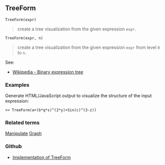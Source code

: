 ## TreeForm
 
```
TreeForm(expr)
```

> create a tree visualization from the given expression `expr`.

```
TreeForm(expr, n)
```

> create a tree visualization from the given expression `expr` from level `0` to `n`.

See:  
* [Wikipedia - Binary expression tree](https://en.wikipedia.org/wiki/Binary_expression_tree) 

### Examples 

Generate HTML/JavaScript output to visualize the structure of the input expression:

```
>> TreeForm(a+(b*q*s)^(2*y)+Sin(c)^(3-z)) 
```

### Related terms 
[Manipulate](Manipulate.md) [Graph](Graph.md) 

### Github

* [Implementation of TreeForm](https://github.com/axkr/symja_android_library/blob/master/symja_android_library/matheclipse-core/src/main/java/org/matheclipse/core/builtin/OutputFunctions.java#L764) 
